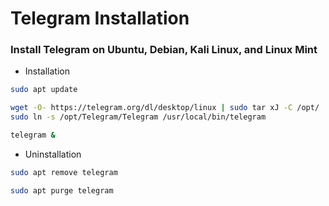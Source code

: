 # Telegram Installation

### Install Telegram on Ubuntu, Debian, Kali Linux, and Linux Mint

- Installation
```bash
sudo apt update
```
```bash
wget -O- https://telegram.org/dl/desktop/linux | sudo tar xJ -C /opt/
sudo ln -s /opt/Telegram/Telegram /usr/local/bin/telegram
```
```bash
telegram &
```

- Uninstallation
```bash
sudo apt remove telegram
```
```bash
sudo apt purge telegram
```